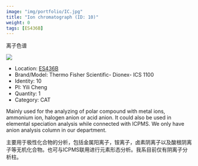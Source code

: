 ```yaml
---
image: "img/portfolio/IC.jpg"
title: "Ion chromatograph (ID: 10)"
weight: 0
tags: [ES436B]
---
```


离子色谱

<!--more-->

![](../../img/portfolio/IC.jpg)

- Location: [ES436B](../../tags/ES436B)
- Brand/Model: Thermo Fisher Scientific- Dionex- ICS 1100
- Identity: 10
- PI: Yili Cheng
- Quantity: 1
- Category: CAT

Mainly used for the analyzing of polar compound with metal ions, ammonium ion, halogen anion or acid anion. It could also be used in elemental speciation analysis while connected with ICPMS. We only have anion analysis column  in our department.

主要用于极性化合物的分析，包括金属阳离子，铵离子，卤素阴离子以及酸根阴离子等无机化合物。也可与ICPMS联用进行元素形态分析。我系目前仅有阴离子分析柱。


